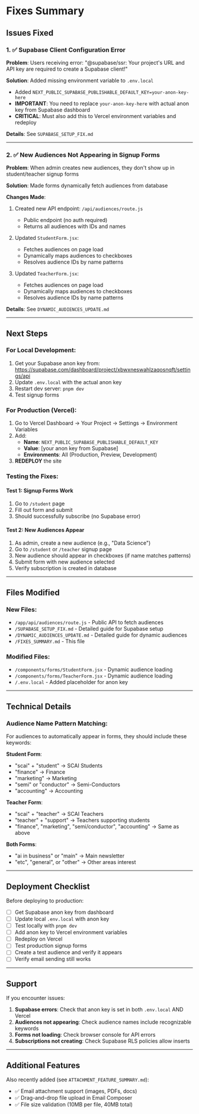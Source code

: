 # Fixes Summary

## Issues Fixed

### 1. ✅ Supabase Client Configuration Error
**Problem**: Users receiving error: "@supabase/ssr: Your project's URL and API key are required to create a Supabase client!"

**Solution**: Added missing environment variable to `.env.local`
- Added `NEXT_PUBLIC_SUPABASE_PUBLISHABLE_DEFAULT_KEY=your-anon-key-here`
- **IMPORTANT**: You need to replace `your-anon-key-here` with actual anon key from Supabase dashboard
- **CRITICAL**: Must also add this to Vercel environment variables and redeploy

**Details**: See `SUPABASE_SETUP_FIX.md`

---

### 2. ✅ New Audiences Not Appearing in Signup Forms
**Problem**: When admin creates new audiences, they don't show up in student/teacher signup forms

**Solution**: Made forms dynamically fetch audiences from database

**Changes Made**:
1. Created new API endpoint: `/api/audiences/route.js`
   - Public endpoint (no auth required)
   - Returns all audiences with IDs and names
   
2. Updated `StudentForm.jsx`:
   - Fetches audiences on page load
   - Dynamically maps audiences to checkboxes
   - Resolves audience IDs by name patterns
   
3. Updated `TeacherForm.jsx`:
   - Fetches audiences on page load
   - Dynamically maps audiences to checkboxes
   - Resolves audience IDs by name patterns

**Details**: See `DYNAMIC_AUDIENCES_UPDATE.md`

---

## Next Steps

### For Local Development:
1. Get your Supabase anon key from: https://supabase.com/dashboard/project/xbwxneswahlzaqosnqft/settings/api
2. Update `.env.local` with the actual anon key
3. Restart dev server: `pnpm dev`
4. Test signup forms

### For Production (Vercel):
1. Go to Vercel Dashboard → Your Project → Settings → Environment Variables
2. Add:
   - **Name**: `NEXT_PUBLIC_SUPABASE_PUBLISHABLE_DEFAULT_KEY`
   - **Value**: [your anon key from Supabase]
   - **Environments**: All (Production, Preview, Development)
3. **REDEPLOY** the site

### Testing the Fixes:

#### Test 1: Signup Forms Work
1. Go to `/student` page
2. Fill out form and submit
3. Should successfully subscribe (no Supabase error)

#### Test 2: New Audiences Appear
1. As admin, create a new audience (e.g., "Data Science")
2. Go to `/student` or `/teacher` signup page
3. New audience should appear in checkboxes (if name matches patterns)
4. Submit form with new audience selected
5. Verify subscription is created in database

---

## Files Modified

### New Files:
- `/app/api/audiences/route.js` - Public API to fetch audiences
- `/SUPABASE_SETUP_FIX.md` - Detailed guide for Supabase setup
- `/DYNAMIC_AUDIENCES_UPDATE.md` - Detailed guide for dynamic audiences
- `/FIXES_SUMMARY.md` - This file

### Modified Files:
- `/components/forms/StudentForm.jsx` - Dynamic audience loading
- `/components/forms/TeacherForm.jsx` - Dynamic audience loading
- `/.env.local` - Added placeholder for anon key

---

## Technical Details

### Audience Name Pattern Matching:
For audiences to automatically appear in forms, they should include these keywords:

**Student Form**:
- "scai" + "student" → SCAI Students
- "finance" → Finance
- "marketing" → Marketing
- "semi" or "conductor" → Semi-Conductors
- "accounting" → Accounting

**Teacher Form**:
- "scai" + "teacher" → SCAI Teachers
- "teacher" + "support" → Teachers supporting students
- "finance", "marketing", "semi/conductor", "accounting" → Same as above

**Both Forms**:
- "ai in business" or "main" → Main newsletter
- "etc", "general", or "other" → Other areas interest

---

## Deployment Checklist

Before deploying to production:

- [ ] Get Supabase anon key from dashboard
- [ ] Update local `.env.local` with anon key
- [ ] Test locally with `pnpm dev`
- [ ] Add anon key to Vercel environment variables
- [ ] Redeploy on Vercel
- [ ] Test production signup forms
- [ ] Create a test audience and verify it appears
- [ ] Verify email sending still works

---

## Support

If you encounter issues:

1. **Supabase errors**: Check that anon key is set in both `.env.local` AND Vercel
2. **Audiences not appearing**: Check audience names include recognizable keywords
3. **Forms not loading**: Check browser console for API errors
4. **Subscriptions not creating**: Check Supabase RLS policies allow inserts

---

## Additional Features

Also recently added (see `ATTACHMENT_FEATURE_SUMMARY.md`):
- ✅ Email attachment support (images, PDFs, docs)
- ✅ Drag-and-drop file upload in Email Composer
- ✅ File size validation (10MB per file, 40MB total)

